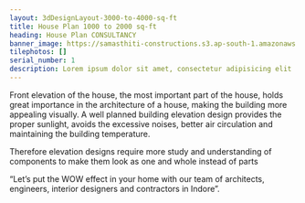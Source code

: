 ```yaml
---
layout: 3dDesignLayout-3000-to-4000-sq-ft
title: House Plan 1000 to 2000 sq-ft
heading: House Plan CONSULTANCY
banner_image: https://samasthiti-constructions.s3.ap-south-1.amazonaws.com/uploads/3d3000-4000 sqft.jpg
tilephotos: []
serial_number: 1
description: Lorem ipsum dolor sit amet, consectetur adipisicing elit
---
```

Front elevation of the house, the most important part of the house, holds great importance in the architecture of a house, making the building more appealing visually. A well planned building elevation design provides the proper sunlight, avoids the excessive noises, better air circulation and maintaining the building temperature.

Therefore elevation designs require more study and understanding of components to make them look as one and whole instead of parts

“Let’s put the WOW effect in your home with our team of architects, engineers, interior designers and contractors in Indore”.
